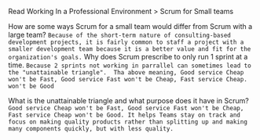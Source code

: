 Read Working In a Professional Environment > Scrum for Small teams

How are some ways Scrum for a small team would differ from Scrum with a large team?
``
Because of the short-term nature of consulting-based development projects, it is fairly common to staff a project with a smaller development team because it is a better value and fit for the organization's goals.
``
Why does Scrum prescribe to only run 1 sprint at a time.
``
Because 2 sprints not working in parrallel can sometimes lead to the "unattainable triangle". 
Tha above meaning, Good service Cheap won't be Fast, Good service Fast won't be Cheap, Fast service Cheap. won't be Good
``

What is the unattainable triangle and what purpose does it have in Scrum?
``
Good service Cheap won't be Fast, Good service Fast won't be Cheap, Fast service Cheap won't be Good.
It helps Teams stay on track and focus on making quality products rather than splitting up and making many components quickly, but with less quality.
``